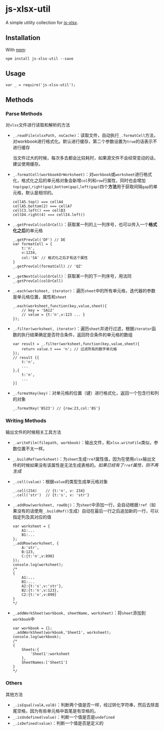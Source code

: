 # js-xlsx-util
A simple utility collection for [js-xlsx](https://github.com/SheetJS/js-xlsx).

## Installation
With [npm](https://www.npmjs.com/package/js-xlsx-util):

```
npm install js-xlsx-util --save
```

## Usage

```
var _ = require('js-xlsx-util');
```
## Methods
### Parse Methods
对`xlsx`文件进行读取和解析的方法

- `_.readFile(xlsxPath, noCache)`：读取文件，自动执行`_.formatCell`方法，对workbook进行格式化。默认进行缓存，第二个参数设置为`true`的话表示不进行缓存

	当文件过大的时候，每次多去都会比较耗时，如果源文件不会经常变动的话，建议使用缓存。
- `_.formatCell(workbookOrWorksheet)`：对`workbook`或`worksheet`进行格式化，格式化之后的单元格对象会新增`col`列和`row`行属性，同时也会增加`top(gap)`,`right(gap)`,`bottom(gap)`,`left(gap)`四个**方法**用于获取间隔`gap`的单元格，默认是相邻的。

	```
	cellA5.top() === cellA4
	cellA5.bottom(2) === cellA7
	cellC3.left() === cellB3
	cellD4.right(4) === cellI4.left()
	```
- `_.getPrevCol(colOrCell)`：获取某一列的上一列序号，也可以传入一个**格式化之后**的单元格

	```
	_.getPrevCol('DF') // DE
	var formatCell = {
		t:'n',
		v:1234,
		col:'SA' // 格式化之后才有这个属性
	}
	_.getPrevCol(formatCell) // 'QZ'
	```
- `_.getNextCol(colOrCell)`：获取某一列的下一列序号，用法同`_.getPrevCol(colOrCell)`
- `_.each(worksheet, iterator)`：遍历`sheet`中的所有单元格，迭代器的参数是单元格位置，属性和`sheet`

	```
	_.each(worksheet,function(key,value,sheet){
		// key = 'SA12'
		// value = {t:'n',v:123 ... }
	});
	```
- `_.filter(worksheet, iterator)`：遍历`sheet`并进行过滤，根据`iterator`函数的执行结果确定是否符合条件，返回符合条件的单元格的数组

	```
	var result = _.filter(worksheet,function(key,value,sheet){
		return value.t === 'n'; // 过滤所有的数字单元格
	});
	// result [{
		t:'n',
		...
	},{
		t:'n',
		...
	}]
	```
- `_.formatKey(key)`：对单元格的位置（键）进行格式化，返回一个包含行和列的对象

	```
	_.formatKey('BS23') // {row:23,col:'BS'}
	```

### Writing Methods
输出文件的时候相关工具方法

- `_.writeFile(filepath, workbook)`：输出文件，和`xlsx.writeFile`类似，参数位置不太一样。
- `_.buildRef(worksheet)`：为`sheet`生成`!ref`属性值，因为在使用`xlsx`输出文件的时候如果没有该属性是无法生成表格的。*如果已经有了`!ref`属性，则不再生成*
- `_.cell(value)`：根据`value`的类型生成单元格对象

	```
	_.cell(234)    // {t:'n', v: 234}
	_.cell('str')  // {t:'s', v: 'str'} 
 	```
- `_.addRow(worksheet, rowObj)`：为`sheet`中添加一行，会自动根据`!ref`（如果没有的话使用`_.buildRef()`生成）自动在最后一行之后追加新的一行，可以指定列及其对应的值

	```
	var worksheet = {
		A1:...
		B1:...
	};
	_.addRow(worksheet, {
		A:'str',
		B:123,
		C:{t:'n',v:890}
	});
	console.log(worksheet); 
	/*
	{
		A1:...
		B1:...
		A2:{t:'s',v:'str'},
		B2:{t:'n',v:123},
		C2:{t:'n',v:890}
	}
	*/
	```
- `_.addWorkSheet(workbook, sheetName, worksheet)`：将`sheet`添加到`workbook`中

	```
	var workbook = {};
	_.addWorkSheet(workbook,'Sheet1', worksheet);
	console.log(workbook);
	/*
	{
		Sheets:{
			'Sheet1':worksheet
		},
		SheetNames:['Sheet1']
	}
	*/
	```
### Others
其他方法

- `_.isEqual(valA,valB)`：判断两个值是否一样，经过转化字符串，然后去除首尾空格，因为有些单元格中首尾是有空格的。
- `_.isUndefined(value)`：判断一个值是否是`undefined`
- `_.isDefined(value)`：判断一个值是否是定义的